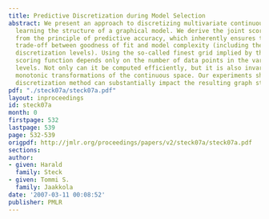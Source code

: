```yaml
---
title: Predictive Discretization during Model Selection
abstract: We present an approach to discretizing multivariate continuous data while
  learning the structure of a graphical model. We derive the joint scoring function
  from the principle of predictive accuracy, which inherently ensures the optimal
  trade-off between goodness of fit and model complexity (including the number of
  discretization levels). Using the so-called finest grid implied by the data, our
  scoring function depends only on the number of data points in the various discretization
  levels. Not only can it be computed efficiently, but it is also invariant under
  monotonic transformations of the continuous space. Our experiments show that the
  discretization method can substantially impact the resulting graph structure.
pdf: "./steck07a/steck07a.pdf"
layout: inproceedings
id: steck07a
month: 0
firstpage: 532
lastpage: 539
page: 532-539
origpdf: http://jmlr.org/proceedings/papers/v2/steck07a/steck07a.pdf
sections: 
author:
- given: Harald
  family: Steck
- given: Tommi S.
  family: Jaakkola
date: '2007-03-11 00:08:52'
publisher: PMLR
---
```

